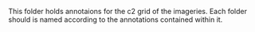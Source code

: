 This folder holds annotaions for the c2 grid of the imageries. Each folder should is named according to the annotations contained within it.
